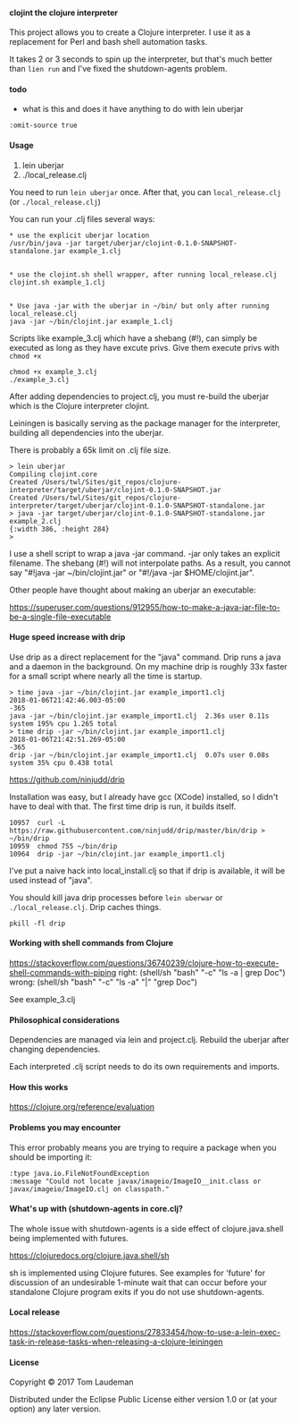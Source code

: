 #### clojint the clojure interpreter

This project allows you to create a Clojure interpreter. I use it as a replacement for Perl and bash shell automation tasks.

It takes 2 or 3 seconds to spin up the interpreter, but that's much better than ```lien run``` and I've fixed
the shutdown-agents problem.

#### todo

- what is this and does it have anything to do with lein uberjar

```
:omit-source true
```

#### Usage

1) lein uberjar
2) ./local_release.clj

You need to run ```lein uberjar``` once. After that, you can ```local_release.clj```
(or ```./local_release.clj```)

You can run your .clj files several ways:
```
* use the explicit uberjar location
/usr/bin/java -jar target/uberjar/clojint-0.1.0-SNAPSHOT-standalone.jar example_1.clj


* use the clojint.sh shell wrapper, after running local_release.clj
clojint.sh example_1.clj


* Use java -jar with the uberjar in ~/bin/ but only after running local_release.clj
java -jar ~/bin/clojint.jar example_1.clj
```

Scripts like example_3.clj which have a shebang (#!), can simply be executed as long as they have excute privs. Give them execute privs with ```chmod +x```

```
chmod +x example_3.clj
./example_3.clj
```

After adding dependencies to project.clj, you must re-build the uberjar which is the Clojure interpreter clojint.

Leiningen is basically serving as the package manager for the interpreter, building all dependencies into the uberjar.

There is probably a 65k limit on .clj file size.

```
> lein uberjar
Compiling clojint.core
Created /Users/twl/Sites/git_repos/clojure-interpreter/target/uberjar/clojint-0.1.0-SNAPSHOT.jar
Created /Users/twl/Sites/git_repos/clojure-interpreter/target/uberjar/clojint-0.1.0-SNAPSHOT-standalone.jar
> java -jar target/uberjar/clojint-0.1.0-SNAPSHOT-standalone.jar example_2.clj
{:width 386, :height 284}
>
```

I use a shell script to wrap a java -jar command. -jar only takes an explicit filename. The shebang (#!) will not interpolate paths. As a result, you cannot say "#!java -jar ~/bin/clojint.jar" or "#!/java -jar $HOME/clojint.jar". 


Other people have thought about making an uberjar an executable:

https://superuser.com/questions/912955/how-to-make-a-java-jar-file-to-be-a-single-file-executable

#### Huge speed increase with drip

Use drip as a direct replacement for the "java" command. Drip runs a java and a daemon in the background. On
my machine drip is roughly 33x faster for a small script where nearly all the time is startup.

```
> time java -jar ~/bin/clojint.jar example_import1.clj
2018-01-06T21:42:46.003-05:00
-365
java -jar ~/bin/clojint.jar example_import1.clj  2.36s user 0.11s system 195% cpu 1.265 total
> time drip -jar ~/bin/clojint.jar example_import1.clj
2018-01-06T21:42:51.269-05:00
-365
drip -jar ~/bin/clojint.jar example_import1.clj  0.07s user 0.08s system 35% cpu 0.438 total
```

https://github.com/ninjudd/drip

Installation was easy, but I already have gcc (XCode) installed, so I didn't have to deal with that. The first
time drip is run, it builds itself.

```
10957  curl -L https://raw.githubusercontent.com/ninjudd/drip/master/bin/drip > ~/bin/drip
10959  chmod 755 ~/bin/drip
10964  drip -jar ~/bin/clojint.jar example_import1.clj
```

I've put a naive hack into local_install.clj so that if drip is available, it will be used instead of "java".

You should kill java drip processes before ```lein uberwar``` or ```./local_release.clj```. Drip caches things.

```
pkill -fl drip
```


#### Working with shell commands from Clojure

https://stackoverflow.com/questions/36740239/clojure-how-to-execute-shell-commands-with-piping
right: (shell/sh "bash" "-c" "ls -a | grep Doc")
wrong: (shell/sh "bash" "-c" "ls -a" "|" "grep Doc")

See example_3.clj

#### Philosophical considerations

Dependencies are managed via lein and project.clj. Rebuild the uberjar after changing dependencies.

Each interpreted .clj script needs to do its own requirements and imports.

#### How this works

https://clojure.org/reference/evaluation

#### Problems you may encounter


This error probably means you are trying to require a package when you should be importing it:

```
:type java.io.FileNotFoundException
:message "Could not locate javax/imageio/ImageIO__init.class or javax/imageio/ImageIO.clj on classpath."
```   

#### What's up with (shutdown-agents in core.clj?

The whole issue with shutdown-agents is a side effect of clojure.java.shell being implemented with futures.

https://clojuredocs.org/clojure.java.shell/sh

sh is implemented using Clojure futures.  See examples for 'future' for discussion of an undesirable 1-minute
wait that can occur before your standalone Clojure program exits if you do not use shutdown-agents.

#### Local release

https://stackoverflow.com/questions/27833454/how-to-use-a-lein-exec-task-in-release-tasks-when-releasing-a-clojure-leiningen

#### License

Copyright © 2017 Tom Laudeman

Distributed under the Eclipse Public License either version 1.0 or (at
your option) any later version.

